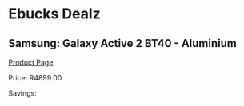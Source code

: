 
# Ebucks Dealz
## Samsung: Galaxy Active 2 BT40 - Aluminium
[Product Page](https://www.ebucks.com/web/shop/productSelected.do?prodId=1066558071&catId=1158501813)

Price: R4899.00

Savings: 


	